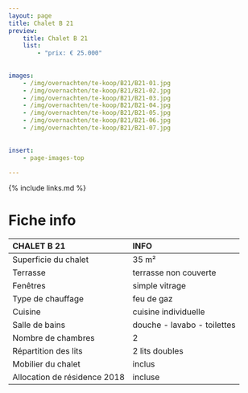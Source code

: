 ```yaml
---
layout: page
title: Chalet B 21
preview: 
    title: Chalet B 21
    list:
        - "prix: € 25.000"
        
        
images:
    - /img/overnachten/te-koop/B21/B21-01.jpg
    - /img/overnachten/te-koop/B21/B21-02.jpg
    - /img/overnachten/te-koop/B21/B21-03.jpg
    - /img/overnachten/te-koop/B21/B21-04.jpg
    - /img/overnachten/te-koop/B21/B21-05.jpg
    - /img/overnachten/te-koop/B21/B21-06.jpg
    - /img/overnachten/te-koop/B21/B21-07.jpg
    
    
insert:
    - page-images-top
    
---
```


{% include links.md %}



# Fiche info

CHALET B 21                 | INFO        | 
:---------------------------|:------------|
Superficie du chalet         |35 m²
Terrasse                     |terrasse non couverte  
Fenêtres                     |simple vitrage
Type de chauffage            |feu de gaz
Cuisine                      |cuisine individuelle
Salle de bains               |douche - lavabo - toilettes
Nombre de chambres           |2
Répartition des lits         |2 lits doubles
Mobilier du chalet           |inclus
Allocation de résidence 2018 |incluse
